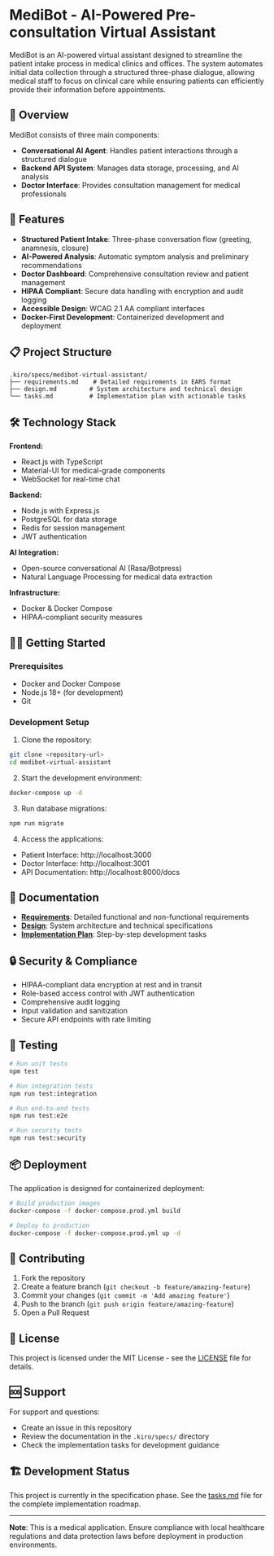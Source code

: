 # MediBot - AI-Powered Pre-consultation Virtual Assistant

MediBot is an AI-powered virtual assistant designed to streamline the patient intake process in medical clinics and offices. The system automates initial data collection through a structured three-phase dialogue, allowing medical staff to focus on clinical care while ensuring patients can efficiently provide their information before appointments.

## 🏥 Overview

MediBot consists of three main components:
- **Conversational AI Agent**: Handles patient interactions through a structured dialogue
- **Backend API System**: Manages data storage, processing, and AI analysis
- **Doctor Interface**: Provides consultation management for medical professionals

## 🚀 Features

- **Structured Patient Intake**: Three-phase conversation flow (greeting, anamnesis, closure)
- **AI-Powered Analysis**: Automatic symptom analysis and preliminary recommendations
- **Doctor Dashboard**: Comprehensive consultation review and patient management
- **HIPAA Compliant**: Secure data handling with encryption and audit logging
- **Accessible Design**: WCAG 2.1 AA compliant interfaces
- **Docker-First Development**: Containerized development and deployment

## 📋 Project Structure

```
.kiro/specs/medibot-virtual-assistant/
├── requirements.md    # Detailed requirements in EARS format
├── design.md         # System architecture and technical design
└── tasks.md          # Implementation plan with actionable tasks
```

## 🛠 Technology Stack

**Frontend:**
- React.js with TypeScript
- Material-UI for medical-grade components
- WebSocket for real-time chat

**Backend:**
- Node.js with Express.js
- PostgreSQL for data storage
- Redis for session management
- JWT authentication

**AI Integration:**
- Open-source conversational AI (Rasa/Botpress)
- Natural Language Processing for medical data extraction

**Infrastructure:**
- Docker & Docker Compose
- HIPAA-compliant security measures

## 🏃‍♂️ Getting Started

### Prerequisites
- Docker and Docker Compose
- Node.js 18+ (for development)
- Git

### Development Setup

1. Clone the repository:
```bash
git clone <repository-url>
cd medibot-virtual-assistant
```

2. Start the development environment:
```bash
docker-compose up -d
```

3. Run database migrations:
```bash
npm run migrate
```

4. Access the applications:
- Patient Interface: http://localhost:3000
- Doctor Interface: http://localhost:3001
- API Documentation: http://localhost:8000/docs

## 📖 Documentation

- **[Requirements](/.kiro/specs/medibot-virtual-assistant/requirements.md)**: Detailed functional and non-functional requirements
- **[Design](/.kiro/specs/medibot-virtual-assistant/design.md)**: System architecture and technical specifications
- **[Implementation Plan](/.kiro/specs/medibot-virtual-assistant/tasks.md)**: Step-by-step development tasks

## 🔒 Security & Compliance

- HIPAA-compliant data encryption at rest and in transit
- Role-based access control with JWT authentication
- Comprehensive audit logging
- Input validation and sanitization
- Secure API endpoints with rate limiting

## 🧪 Testing

```bash
# Run unit tests
npm test

# Run integration tests
npm run test:integration

# Run end-to-end tests
npm run test:e2e

# Run security tests
npm run test:security
```

## 📦 Deployment

The application is designed for containerized deployment:

```bash
# Build production images
docker-compose -f docker-compose.prod.yml build

# Deploy to production
docker-compose -f docker-compose.prod.yml up -d
```

## 🤝 Contributing

1. Fork the repository
2. Create a feature branch (`git checkout -b feature/amazing-feature`)
3. Commit your changes (`git commit -m 'Add amazing feature'`)
4. Push to the branch (`git push origin feature/amazing-feature`)
5. Open a Pull Request

## 📄 License

This project is licensed under the MIT License - see the [LICENSE](LICENSE) file for details.

## 🆘 Support

For support and questions:
- Create an issue in this repository
- Review the documentation in the `.kiro/specs/` directory
- Check the implementation tasks for development guidance

## 🏗 Development Status

This project is currently in the specification phase. See the [tasks.md](/.kiro/specs/medibot-virtual-assistant/tasks.md) file for the complete implementation roadmap.

---

**Note**: This is a medical application. Ensure compliance with local healthcare regulations and data protection laws before deployment in production environments.